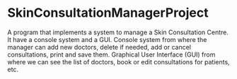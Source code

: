 # SkinConsultationManagerProject
A program that implements a system to manage a Skin Consultation Centre.
It have a console system and a GUI.
Console system from where the manager can add new doctors, delete if needed, add 
or cancel consultations, print and save them.
Graphical User Interface (GUI) from where we can see the list of doctors, book or edit 
consultations for patients, etc.
